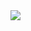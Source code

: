 <div>
  <img src = "https://github.com/CODE-Z-00/Images/blob/main/pixels-neon.gif" class="center">
</div>
